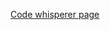 [Code whisperer page](https://docs.aws.amazon.com/codewhisperer/latest/userguide/what-is-cwspr.html)
